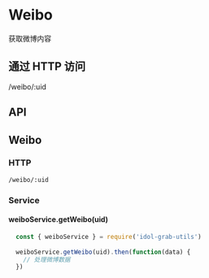 # Weibo

获取微博内容

## 通过 HTTP 访问

/weibo/:uid

## API

## Weibo 

### HTTP

`/weibo/:uid`

### Service

#### weiboService.getWeibo(uid)

```js
  const { weiboService } = require('idol-grab-utils')
  
  weiboService.getWeibo(uid).then(function(data) {
    // 处理微博数据
  })
```
